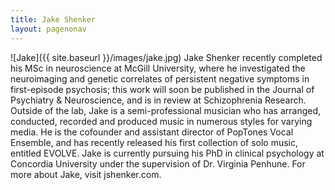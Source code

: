 ```yaml
---
title: Jake Shenker
layout: pagenonav
---
```

![Jake]({{ site.baseurl }}/images/jake.jpg)
Jake Shenker recently completed his MSc in neuroscience at McGill University, where he investigated the neuroimaging and genetic correlates of persistent negative symptoms in first-episode psychosis; this work will soon be published in the Journal of Psychiatry & Neuroscience, and is in review at Schizophrenia Research. Outside of the lab, Jake is a semi-professional musician who has arranged, conducted, recorded and produced music in numerous styles for varying media. He is the co­founder and assistant director of PopTones Vocal Ensemble, and has recently released his first collection of solo music, entitled EVOLVE. Jake is currently pursuing his PhD in clinical psychology at Concordia University under the supervision of Dr. Virginia Penhune. For more about Jake, visit jshenker.com.
